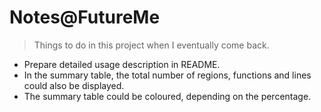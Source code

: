 # Notes@FutureMe

> Things to do in this project when I eventually come back.

- Prepare detailed usage description in README.
- In the summary table, the total number of regions, functions and lines could also be displayed.
- The summary table could be coloured, depending on the percentage.
